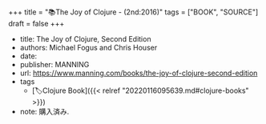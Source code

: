 +++
title = "📚The Joy of Clojure - (2nd:2016)"
tags = ["BOOK", "SOURCE"]
draft = false
+++

-   title: The Joy of Clojure, Second Edition
-   authors: Michael Fogus and Chris Houser
-   date:
-   publisher: MANNING
-   url: <https://www.manning.com/books/the-joy-of-clojure-second-edition>
-   tags
    -   [🏷Clojure Book]({{< relref "20220116095639.md#clojure-books" >}})
-   note: 購入済み.

